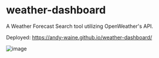 # weather-dashboard

A Weather Forecast Search tool utilizing OpenWeather's API.

Deployed: https://andy-waine.github.io/weather-dashboard/

![image](https://user-images.githubusercontent.com/88730354/143137657-68715687-b353-4bfc-8f91-8a85c82147c5.png)

